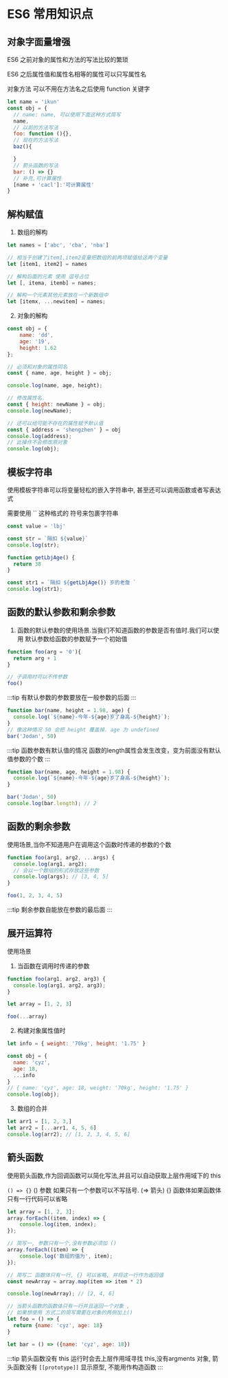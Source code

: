 # ES6 常用知识点

## 对象字面量增强

ES6 之前对象的属性和方法的写法比较的繁琐

ES6 之后属性值和属性名相等的属性可以只写属性名

对象方法 可以不用在方法名之后使用 function 关键字

```js
let name = 'ikun'
const obj = {
  // name: name, 可以使用下面这种方式简写
  name,
  // 以前的方法写法
  foo: function (){},
  // 现在的方法写法
  baz(){

  }
  // 箭头函数的写法
  bar: () => {}
  // 补充,可计算属性
  [name + 'cacl']:'可计算属性'
}
```

## 解构赋值

1. 数组的解构

```js
let names = ['abc', 'cba', 'nba']

// 相当于创建了item1,item2变量把数组的前两项赋值给这两个变量
let [item1, item2] = names

// 解构后面的元素 使用 逗号占位
let [, itema, itemb] = names;

// 解构一个元素其他元素放在一个新数组中
let [itemx, ...newitem] = names;
```

2. 对象的解构

```js
const obj = {
	name: 'dd',
	age: '19',
	height: 1.62
};

// 必须和对象的属性同名
const { name, age, height } = obj;

console.log(name, age, height);

// 修改属性名.
const { height: newName } = obj;
console.log(newName);

// 还可以给可能不存在的属性赋予默认值
const { address = 'shengzhen' } = obj
console.log(address);
// 此操作不会修改原对象
console.log(obj);
```

## 模板字符串

使用模板字符串可以将变量轻松的嵌入字符串中, 甚至还可以调用函数或者写表达式

需要使用 `` 这种格式的 符号来包裹字符串

```js
const value = 'lbj'

const str = `隔扣 ${value}`
console.log(str);

function getLbjAge() {
  return 38
}

const str1 = `隔扣 ${getLbjAge()} 岁的老詹 `
console.log(str1);

```

## 函数的默认参数和剩余参数

1. 函数的默认参数的使用场景.当我们不知道函数的参数是否有值时.我们可以使用 默认参数给函数的参数赋予一个初始值

```js
function foo(arg = '0'){
  return arg + 1
}

// 子调用时可以不传参数
foo()
```

:::tip
有默认参数的参数要放在一般参数的后面
:::

```js
function bar(name, height = 1.98, age) {
  console.log(`${name}-今年-${age}岁了身高-${height}`);
}
// 像这种情况 50 会把 height 覆盖掉. age 为 undefined
bar('Jodan', 50)

```

:::tip
函数参数有默认值的情况 函数的length属性会发生改变，变为前面没有默认值参数的个数
:::

```js
function bar(name, age, height = 1.98) {
  console.log(`${name}-今年-${age}岁了身高-${height}`);
}

bar('Jodan', 50)
console.log(bar.length); // 2
```


## 函数的剩余参数

使用场景,当你不知道用户在调用这个函数时传递的参数的个数

```js
function foo(arg1, arg2, ...args) {
  console.log(arg1, arg2);
  // 会以一个数组的形式存放这些参数
  console.log(args); // [3, 4, 5]
}

foo(1, 2, 3, 4, 5)
```

:::tip
剩余参数自能放在参数的最后面
:::

## 展开运算符

使用场景

1. 当函数在调用时传递的参数

```js
function foo(arg1, arg2, arg3) {
  console.log(arg1, arg2, arg3);
}

let array = [1, 2, 3]

foo(...array)
```

2. 构建对象属性值时

```js
let info = { weight: '70kg', height: '1.75' }

const obj = {
  name: 'cyz',
  age: 18,
  ...info
}
// { name: 'cyz', age: 18, weight: '70kg', height: '1.75' }
console.log(obj);
```


3. 数组的合并

```js
let arr1 = [1, 2, 3,]
let arr2 = [...arr1, 4, 5, 6]
console.log(arr2); // [1, 2, 3, 4, 5, 6]
```

## 箭头函数

使用箭头函数,作为回调函数可以简化写法,并且可以自动获取上层作用域下的 this

`() => {}` () 参数 如果只有一个参数可以不写括号. (=> 箭头) {} 函数体如果函数体只有一行代码可以省略

```js
let array = [1, 2, 3];
array.forEach((item, index) => {
	console.log(item, index);
});

// 简写一, 参数只有一个,没有参数必须加 ()
array.forEach((item) => {
	console.log('数组的值为', item);
});

// 简写二 函数体只有一行, {} 可以省略, 并将这一行作为返回值
const newArray = array.map(item => item * 2)

console.log(newArray); // [2, 4, 6]

// 当箭头函数的函数体只有一行并且返回一个对象 ,
// 如果想使用 方式二的简写需要在对象的两侧加上()
let foo = () => {
  return {name: 'cyz', age: 18}
}

let bar = () => ({name: 'cyz', age: 18})
```

:::tip
箭头函数没有 this 运行时会去上层作用域寻找 this,没有argments 对象,
箭头函数没有 `[[prototype]]` 显示原型, 不能用作构造函数
:::




